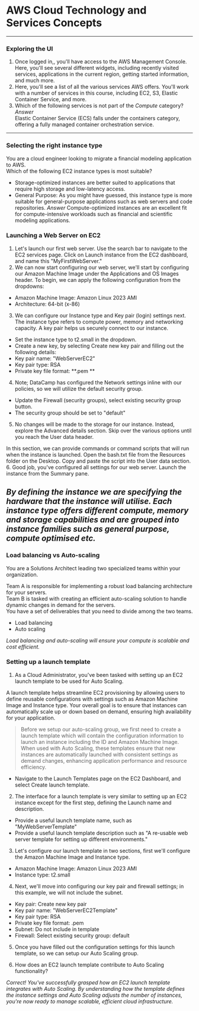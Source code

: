 # AWS Cloud Technology and Services Concepts
---
### Exploring the UI
1. Once logged in,, you'll have access to the AWS Management Console. Here, you'll see several different widgets, including recently visited services, applications in the current region, getting started information, and much more.
2. Here, you'll see a list of all the various services AWS offers. You'll work with a number of services in this course, including EC2, S3, Elastic Container Service, and more.
3. Which of the following services is not part of the _Compute_ category?    
*Answer*    
Elastic Container Service (ECS) falls under the containers category, offering a fully managed container orchestration service.
---
### Selecting the right instance type
You are a cloud engineer looking to migrate a financial modeling application to AWS.    
Which of the following EC2 instance types is most suitable?
* Storage-optimized instances are better suited to applications that require high storage and low-latency access.
* General Purpose: As you might have guessed, this instance type is more suitable for general-purpose applications such as web servers and code repositories.
*Answer*
Compute-optimized instances are an excellent fit for compute-intensive workloads such as financial and scientific modeling applications.

### Launching a Web Server on EC2
1. Let's launch our first web server. Use the search bar to navigate to the EC2 services page. Click on Launch instance from the EC2 dashboard, and name this "MyFirstWebServer."
2. We can now start configuring our web server, we'll start by configuring our Amazon Machine Image under the Applications and OS Images header. To begin, we can apply the following configuration from the dropdowns:
* Amazon Machine Image: Amazon Linux 2023 AMI
* Architecture: 64-bit (x-86)
3. We can configure our Instance type and Key pair (login) settings next. The instance type refers to compute power, memory and networking capacity. A key pair helps us securely connect to our instance.
* Set the instance type to t2.small in the dropdown.
* Create a new key, by selecting Create new key pair and filling out the following details:
* Key pair name: "WebServerEC2"
* Key pair type: RSA
* Private key file format: **.pem **
4. Note; DataCamp has configured the Network settings inline with our policies, so we will utilize the default security group.
* Update the Firewall (security groups), select existing security group button.
* The security group should be set to "default"
5. No changes will be made to the storage for our instance. Instead, explore the Advanced details section. Skip over the various options until you reach the User data header.
    
In this section, we can provide commands or command scripts that will run when the instance is launched. Open the bash.txt file from the Resources folder on the Desktop. Copy and paste the script into the User data section.
6. Good job, you've configured all settings for our web server. Launch the instance from the Summary pane.

     
*By defining the instance we are specifying the hardware that the instance will utilise. Each instance type offers different compute, memory and storage capabilities and are grouped into instance families such as general purpose, compute optimised etc.*
---
### Load balancing vs Auto-scaling
You are a Solutions Architect leading two specialized teams within your organization.

Team A is responsible for implementing a robust load balancing architecture for your servers.   
Team B is tasked with creating an efficient auto-scaling solution to handle dynamic changes in demand for the servers.   
You have a set of deliverables that you need to divide among the two teams.   
* Load balancing
* Auto scaling

*Load balancing and auto-scaling will ensure your compute is scalable and cost efficient.*
### Setting up a launch template
1. As a Cloud Administrator, you've been tasked with setting up an EC2 launch template to be used for Auto Scaling.
   
A launch template helps streamline EC2 provisioning by allowing users to define reusable configurations with settings such as Amazon Machine Image and Instance type. Your overall goal is to ensure that instances can automatically scale up or down based on demand, ensuring high availability for your application.
> Before we setup our auto-scaling group, we first need to create a launch template which will contain the configuration information to launch an instance including the ID and Amazon Machine Image. When used with Auto Scaling, these templates ensure that new instances are automatically launched with consistent settings as demand changes, enhancing application performance and resource efficiency.
* Navigate to the Launch Templates page on the EC2 Dashboard, and select Create launch template.

2. The interface for a launch template is very similar to setting up an EC2 instance except for the first step, defining the Launch name and description.
* Provide a useful launch template name, such as "MyWebServerTemplate"
* Provide a useful launch template description such as "A re-usable web server template for setting up different environments."

3. Let's configure our launch template in two sections, first we'll configure the Amazon Machine Image and Instance type.
* Amazon Machine Image: Amazon Linux 2023 AMI
* Instance type: t2.small

4. Next, we'll move into configuring our key pair and firewall settings; in this example, we will not include the subnet.
* Key pair: Create new key pair
* Key pair name: "WebServerEC2Template"
* Key pair type: RSA
* Private key file format: .pem
* Subnet: Do not include in template
* Firewall: Select existing security group: default

5. Once you have filled out the configuration settings for this launch template, so we can setup our Auto Scaling group.

6. How does an EC2 launch template contribute to Auto Scaling functionality?

*Correct! You've successfully grasped how an EC2 launch template integrates with Auto Scaling. By understanding how the template defines the instance settings and Auto Scaling adjusts the number of instances, you're now ready to manage scalable, efficient cloud infrastructure.*
